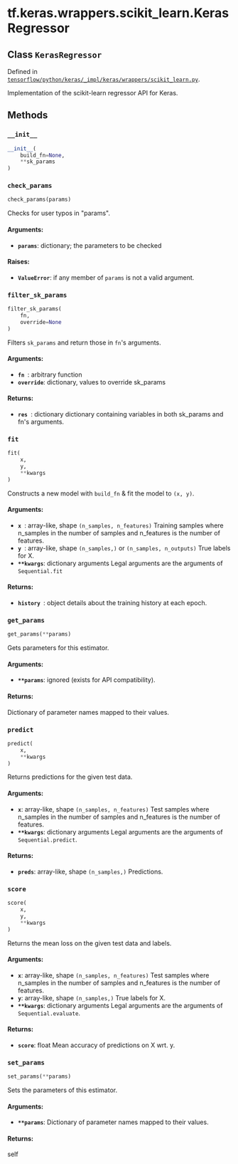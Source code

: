 <div itemscope itemtype="http://developers.google.com/ReferenceObject">
<meta itemprop="name" content="tf.keras.wrappers.scikit_learn.KerasRegressor" />
<meta itemprop="property" content="__init__"/>
<meta itemprop="property" content="check_params"/>
<meta itemprop="property" content="filter_sk_params"/>
<meta itemprop="property" content="fit"/>
<meta itemprop="property" content="get_params"/>
<meta itemprop="property" content="predict"/>
<meta itemprop="property" content="score"/>
<meta itemprop="property" content="set_params"/>
</div>

# tf.keras.wrappers.scikit_learn.KerasRegressor

## Class `KerasRegressor`





Defined in [`tensorflow/python/keras/_impl/keras/wrappers/scikit_learn.py`](https://www.tensorflow.org/code/tensorflow/python/keras/_impl/keras/wrappers/scikit_learn.py).

Implementation of the scikit-learn regressor API for Keras.
  

## Methods

<h3 id="__init__"><code>__init__</code></h3>

``` python
__init__(
    build_fn=None,
    **sk_params
)
```



<h3 id="check_params"><code>check_params</code></h3>

``` python
check_params(params)
```

Checks for user typos in "params".

#### Arguments:

* <b>`params`</b>: dictionary; the parameters to be checked


#### Raises:

* <b>`ValueError`</b>: if any member of `params` is not a valid argument.

<h3 id="filter_sk_params"><code>filter_sk_params</code></h3>

``` python
filter_sk_params(
    fn,
    override=None
)
```

Filters `sk_params` and return those in `fn`'s arguments.

#### Arguments:

* <b>`fn `</b>: arbitrary function
* <b>`override`</b>: dictionary, values to override sk_params


#### Returns:

* <b>`res `</b>: dictionary dictionary containing variables
        in both sk_params and fn's arguments.

<h3 id="fit"><code>fit</code></h3>

``` python
fit(
    x,
    y,
    **kwargs
)
```

Constructs a new model with `build_fn` & fit the model to `(x, y)`.

#### Arguments:

* <b>`x `</b>: array-like, shape `(n_samples, n_features)`
        Training samples where n_samples in the number of samples
        and n_features is the number of features.
* <b>`y `</b>: array-like, shape `(n_samples,)` or `(n_samples, n_outputs)`
        True labels for X.
* <b>`**kwargs`</b>: dictionary arguments
        Legal arguments are the arguments of `Sequential.fit`


#### Returns:

* <b>`history `</b>: object
        details about the training history at each epoch.

<h3 id="get_params"><code>get_params</code></h3>

``` python
get_params(**params)
```

Gets parameters for this estimator.

#### Arguments:

* <b>`**params`</b>: ignored (exists for API compatibility).


#### Returns:

Dictionary of parameter names mapped to their values.

<h3 id="predict"><code>predict</code></h3>

``` python
predict(
    x,
    **kwargs
)
```

Returns predictions for the given test data.

#### Arguments:

* <b>`x`</b>: array-like, shape `(n_samples, n_features)`
        Test samples where n_samples in the number of samples
        and n_features is the number of features.
* <b>`**kwargs`</b>: dictionary arguments
        Legal arguments are the arguments of `Sequential.predict`.


#### Returns:

* <b>`preds`</b>: array-like, shape `(n_samples,)`
        Predictions.

<h3 id="score"><code>score</code></h3>

``` python
score(
    x,
    y,
    **kwargs
)
```

Returns the mean loss on the given test data and labels.

#### Arguments:

* <b>`x`</b>: array-like, shape `(n_samples, n_features)`
        Test samples where n_samples in the number of samples
        and n_features is the number of features.
* <b>`y`</b>: array-like, shape `(n_samples,)`
        True labels for X.
* <b>`**kwargs`</b>: dictionary arguments
        Legal arguments are the arguments of `Sequential.evaluate`.


#### Returns:

* <b>`score`</b>: float
        Mean accuracy of predictions on X wrt. y.

<h3 id="set_params"><code>set_params</code></h3>

``` python
set_params(**params)
```

Sets the parameters of this estimator.

#### Arguments:

* <b>`**params`</b>: Dictionary of parameter names mapped to their values.


#### Returns:

self



